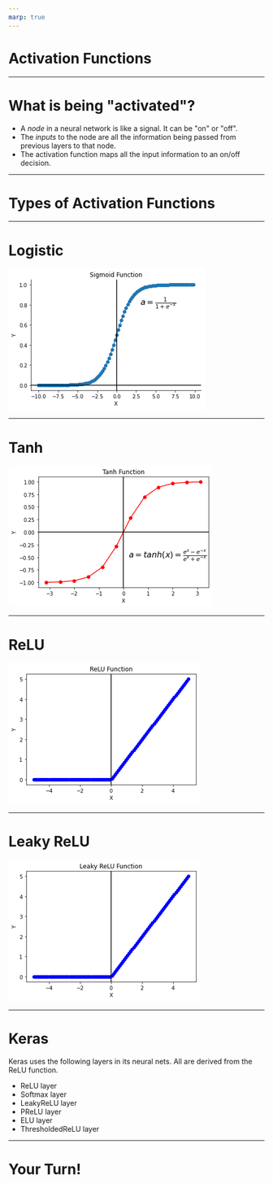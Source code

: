 ```yaml
---
marp: true
---
```


# Activation Functions

<!--
Activation functions are the "behind the scenes" cornerstone of neural networks.

-->

---

# What is being "activated"?

- A *node* in a neural network is like a signal. It can be "on" or "off".
- The *inputs* to the node are all the information being passed from previous layers to that node.
- The activation function maps all the input information to an on/off decision.

<!--
No need to go into too much detail. Suffice to say that an activation function returns 1 if the inputs signal something, and 0
otherwise.

-->

---

# Types of Activation Functions

<!--
Walk students through the most common activation functions. Direct students
[here](https://en.wikipedia.org/wiki/Activation_function#Comparison_of_activation_functions) for an exhaustive comparison of
the most popular activation functions.

-->

---

# Logistic

![](res/logistic.png)

<!--
This is the activation function used in logistic regression. It is also known as the sigmoid function.

Image Details:
* [logistic.png](http://www.google.com): Copyright Google

-->

---

# Tanh

![](res/tanh.png)

<!--
The tanh (or hyperbolic tangent) function is very popular for neural networks. It is what you will see in your colab.

Image Details:
* [tanh.png](http://www.google.com): Copyright Google

-->

---

# ReLU

![](res/relu.png)

<!--
This is the rectified linear unit (ReLu) function. It is also known as the "ramp" function, and is popular for speech
recognition.

Image Details:
* [relu.png](http://www.google.com): Copyright Google

-->

---

# Leaky ReLU

![](res/leaky_relu.png)

<!--
This is the leaky rectified linear unit (leaky ReLu) function. It is used alongside ReLU in keras and tensorflow increasingly.

Image Details:
* [leaky_relu.png](http://www.google.com): Copyright Google

-->

---

# Keras

Keras uses the following layers in its neural nets. All are derived from the ReLU function.

- ReLU layer
- Softmax layer
- LeakyReLU layer
- PReLU layer
- ELU layer
- ThresholdedReLU layer

<!--
See [here](https://keras.io/api/layers/activation_layers/) for more on how Keras uses activation functions in its neural nets.

-->

---

# Your Turn!

<!--
Direct students to the colab, where they will apply an RNN to predict a stock price.

-->
